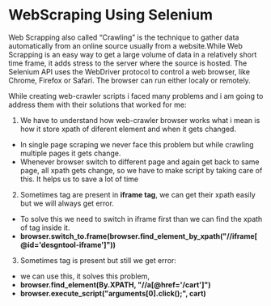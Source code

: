 # WebScraping Using Selenium

Web Scrapping also called “Crawling” is the technique to gather data automatically from an online source usually from a website.While Web Scrapping is an easy way to get a large volume of data in a relatively short time frame, it adds stress to the server where the source is hosted.
The Selenium API uses the WebDriver protocol to control a web browser, like Chrome, Firefox or Safari. The browser can run either localy or remotely.


While creating web-crawler scripts i faced many problems and i am going to address them with their solutions that worked for me:

1. We have to understand how web-crawler browser works what i mean is how it store xpath of diferent element and when it gets changed.
  * In single page scraping we never face this problem but while crawling multiple pages it gets change.
  * Whenever browser switch to different page and again get back to same page, all xpath gets change, so we have to make script by taking care of this. It helps us to save a lot of time
  
2. Sometimes tag are present in **iframe tag**, we can get their xpath easily but we will always get error.
  * To solve this we need to switch in iframe first than we can find the xpath of tag inside it.
  * **browser.switch_to.frame(browser.find_element_by_xpath("//iframe[@id='desgntool-iframe']"))**
  
3. Sometimes tag is present but still we get error:
  * we can use this, it solves this problem,  
  * **browser.find_element(By.XPATH, "//a[@href='/cart']")**
  * **browser.execute_script("arguments[0].click();", cart)**
  
